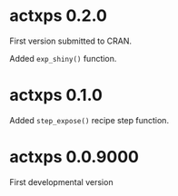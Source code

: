# actxps 0.2.0

First version submitted to CRAN.

Added `exp_shiny()` function.

# actxps 0.1.0

Added `step_expose()` recipe step function.

# actxps 0.0.9000

First developmental version
